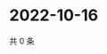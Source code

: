 # 2022-10-16

共 0 条

<!-- BEGIN WEIBO -->
<!-- 最后更新时间 Sun Oct 16 2022 14:27:54 GMT+0800 (China Standard Time) -->

<!-- END WEIBO -->
